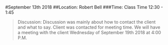 #September 13th 2018 
##Location: Robert Bell
###Time: Class Time 12:30 - 1:45
>Discussion:
Discussion was mainly about how to contact the client and what to say. Client was contacted for meeting time. We will have a meeting with the client Wednesday of September 19th 2018 at 4:00 P.M.
